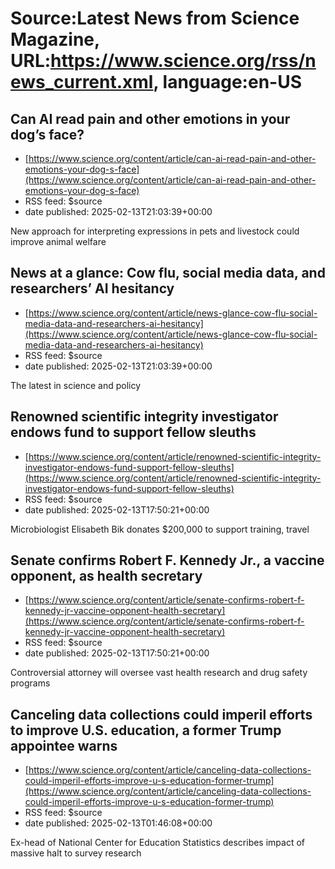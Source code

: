 # Source:Latest News from Science Magazine, URL:https://www.science.org/rss/news_current.xml, language:en-US

## Can AI read pain and other emotions in your dog’s face?
 - [https://www.science.org/content/article/can-ai-read-pain-and-other-emotions-your-dog-s-face](https://www.science.org/content/article/can-ai-read-pain-and-other-emotions-your-dog-s-face)
 - RSS feed: $source
 - date published: 2025-02-13T21:03:39+00:00

New approach for interpreting expressions in pets and livestock could improve animal welfare

## News at a glance: Cow flu, social media data, and researchers’ AI hesitancy
 - [https://www.science.org/content/article/news-glance-cow-flu-social-media-data-and-researchers-ai-hesitancy](https://www.science.org/content/article/news-glance-cow-flu-social-media-data-and-researchers-ai-hesitancy)
 - RSS feed: $source
 - date published: 2025-02-13T21:03:39+00:00

The latest in science and policy

## Renowned scientific integrity investigator endows fund to support fellow sleuths
 - [https://www.science.org/content/article/renowned-scientific-integrity-investigator-endows-fund-support-fellow-sleuths](https://www.science.org/content/article/renowned-scientific-integrity-investigator-endows-fund-support-fellow-sleuths)
 - RSS feed: $source
 - date published: 2025-02-13T17:50:21+00:00

Microbiologist Elisabeth Bik donates $200,000 to support training, travel

## Senate confirms Robert F. Kennedy Jr., a vaccine opponent, as health secretary
 - [https://www.science.org/content/article/senate-confirms-robert-f-kennedy-jr-vaccine-opponent-health-secretary](https://www.science.org/content/article/senate-confirms-robert-f-kennedy-jr-vaccine-opponent-health-secretary)
 - RSS feed: $source
 - date published: 2025-02-13T17:50:21+00:00

Controversial attorney will oversee vast health research and drug safety programs

## Canceling data collections could imperil efforts to improve U.S. education, a former Trump appointee warns
 - [https://www.science.org/content/article/canceling-data-collections-could-imperil-efforts-improve-u-s-education-former-trump](https://www.science.org/content/article/canceling-data-collections-could-imperil-efforts-improve-u-s-education-former-trump)
 - RSS feed: $source
 - date published: 2025-02-13T01:46:08+00:00

Ex-head of National Center for Education Statistics describes impact of massive halt to survey research

